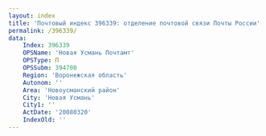 ```yaml
---
layout: index
title: 'Почтовый индекс 396339: отделение почтовой связи Почты России'
permalink: /396339/
data:
    Index: 396339
    OPSName: 'Новая Усмань Почтамт'
    OPSType: П
    OPSSubm: 394700
    Region: 'Воронежская область'
    Autonom: ''
    Area: 'Новоусманский район'
    City: 'Новая Усмань'
    City1: ''
    ActDate: '20080320'
    IndexOld: ''
---
```

